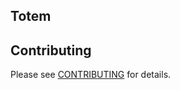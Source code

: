 ## Totem


## Contributing
Please see [CONTRIBUTING](https://github.com/bigambitions/technology-articles/blob/master/contributing.md) for details.



